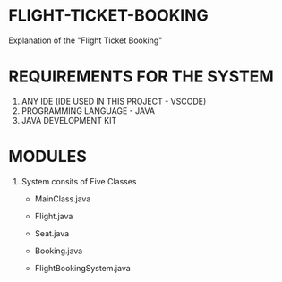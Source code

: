 # FLIGHT-TICKET-BOOKING

Explanation of the "Flight Ticket Booking"

# REQUIREMENTS FOR THE SYSTEM

1. ANY IDE (IDE USED IN THIS PROJECT - VSCODE)
2. PROGRAMMING LANGUAGE - JAVA
3. JAVA DEVELOPMENT KIT

# MODULES 

1. System consits of Five Classes
    - MainClass.java

    - Flight.java

    - Seat.java

    - Booking.java


    - FlightBookingSystem.java

    



